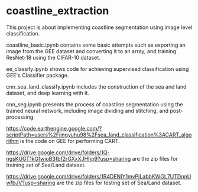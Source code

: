 # coastline_extraction
This project is about implementing coastline segmentation using image level classification.

coastline_basic.ipynb contains some basic attempts such as exporting an image from the GEE dataset and converting it to an array, and training ResNet-18 using the CIFAR-10 dataset.

ee_classify.ipynb shows code for achieving supervised classification using GEE's Classifier package.

cnn_sea_land_classify.ipynb includes the construction of the sea and land dataset, and deep learning with it.

cnn_seg.ipynb presents the process of coastline segmentation using the trained neural network, including image dividing and stitching, and post-processing.

https://code.earthengine.google.com/?scriptPath=users%2Fjingyuhu98%2Fsea_land_classification%3ACART_algorithm is the code on GEE for performing CART.

https://drive.google.com/drive/folders/1Q-ngsKUGT1kGfwioB3fbf2rGXxXJHhp9?usp=sharing are the zip files for training set of Sea/Land dataset.

https://drive.google.com/drive/folders/1R4DENIY1mvPjLabbKWGL7UTDpnUwfbJV?usp=sharing are the zip files for testing set of Sea/Land dataset.
